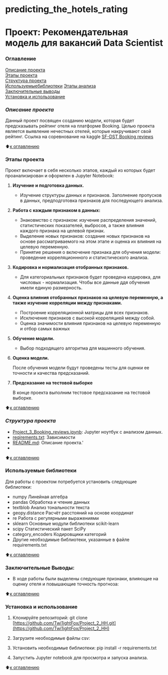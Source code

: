 # predicting_the_hotels_rating
# Проект: Рекомендательная модель для вакансий Data Scientist

### Оглавление

[Описание проекта](#описание-проекта)  
[Этапы проекта](#этапы-проекта)  
[Структура проекта](#структура-проекта)  
[Используемыебиблиотеки](#используемые-библиотеки)
[Этапы анализа](#этапы-анализа)  
[Заключительные выводы](#заключительные-выводы)  
[Установка и использование](#установка-и-использование)  

### ***Описание проекта***
Данный проект посвящен созданию модели, которая будет предсказывать рейтинг отеля на платформе Booking. Целью проекта является выявление нечестных отелей, которые накручивают свой рейтинг.
Ссылка на соревнование на kaggle [SF-DST Booking reviews](https://www.kaggle.com/competitions/sf-booking/overview)

:arrow_up:[к оглавлению](#оглавление)

### Этапы проекта

Проект включает в себя несколько этапов, каждый из которых будет проанализирован и оформлен в Jupyter Notebook:

1. **Изучение и подготовка данных.**

   * Изучение структуры данных и признаков. Заполнение пропусков в данных, предподготовка признаков для последующего анализа.
     
2. **Работа с каждым признаком в данных:**
   
   * Знаковмство с признаком: изучение распределения значений, статистических показателей, выбросов, а также влияния каждого признака на целевой признак.
   * Выделение новых признаков: создание новых признаков на основе рассматриваемого на этом этапе и оценка их влияния на целевую переменную.
   * Принятие решения о включение признака для обучения модели: проведение корреляционнного и статистического анализа.
     
3. **Кодировка и нормализация отобранных признаков.**
   
   * Для категориальных признаков будет проведена кодировка, для числовых - нормализация. Чтобы все данные ддя обучения имели единую размерность.
     
4. **Оценка влияния отобранных признаков на целевую переменную, а также изучение корреляции между признаками.**
   
   * Построение корреляционной матрицы для всех признаков.
   * Исключение признаков с высокой корреляцией между собой.
   * Оценка значимости влияния признаков на целевую переменную и отбор самых важных
  
5. **Обучение модели.**

   * Выбор подходящего алгоритма для машинного обучения.
     
6. **Оценка модели.**
   
    После обучения модели будут проведены тесты для оценки ее точности и качества предсказаний.
   
7. **Предсказание на тестовой выборке**
   
   В конце проекта выполним тестовое предсказание на тестовой выборке.

   
:arrow_up:[к оглавлению](#оглавление)

### ***Структура проекта***

- [Project_3_Booking_reviews.ipynb](https://github.com/Dashaklen/Project_2_HH/blob/master/Project_2%20.ipynb): Jupyter ноутбук с анализом данных.
- [reqirements.txt](https://github.com/Dashaklen/Project_2_HH/blob/master/requirements.txt): Зависимости
- [README.md](https://github.com/Dashaklen/Project_2_HH/blob/master/README.md): Описание проекта.'
- 

:arrow_up:[к оглавлению](#оглавление)

### Используемые библиотеки

Для работы с проектом потребуется установить следующие библиотеки:

- numpy  Линейная алгебра
- pandas  Обработка и чтение данных
- textblob   Анализ тональности текста
- geopy.distance Расчёт расстояний на основе координат
- re   Работа с регулярными выражениями
- sklearn  Основные модули библиотеки scikit-learn
- scipy Статистический пакет SciPy
- category_encoders Кодировщики категорий
- Другие необходимые библиотеки, указанные в файле requirements.txt

:arrow_up:[к оглавлению](#оглавление)


### Заключительные Выводы:

- В ходе работы были выделены следующие признаки, влияющие на оценку отеля и повышающие точность прогноза:

:arrow_up:[к оглавлению](#оглавление)

### Установка и использование

1. Клонируйте репозиторий:
   git clone [https://github.com/Twi1ightFox/Project_2_HH.git](https://github.com/Twi1ightFox/Project_2_HH)
2. Загрузите необходимые файлы csv:
   

4. Установить необходимые библиотеки:
   pip install -r requirements.txt
   
5. Запустить Jupyter notebook для просмотра и запуска анализа.

:arrow_up:[к оглавлению](#оглавление)

